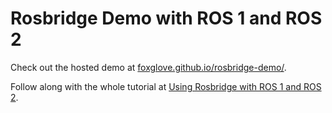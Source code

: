 # Rosbridge Demo with ROS 1 and ROS 2

Check out the hosted demo at [foxglove.github.io/rosbridge-demo/](https://foxglove.github.io/rosbridge-demo/).

Follow along with the whole tutorial at [Using Rosbridge with ROS 1 and ROS 2](https://foxglove.dev/blog/using-rosbridge-with-ros1-and-ros2).

